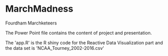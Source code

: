 # MarchMadness
Fourdham Marchketeers

The Power Point file contains the content of project and presentation.

The 'app.R' is the R shiny code for the Reactive Data Visualization part and the data set is 'NCAA_Tourney_2002-2016.csv'
